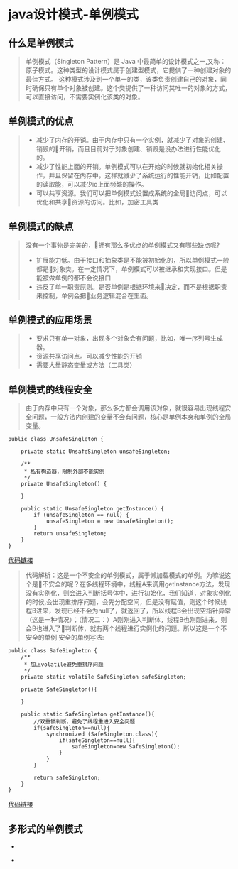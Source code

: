 # java设计模式-单例模式
## 什么是单例模式
>单例模式（Singleton Pattern）是 Java 中最简单的设计模式之一,又称：原子模式。这种类型的设计模式属于创建型模式，它提供了一种创建对象的最佳方式。
这种模式涉及到一个单一的类，该类负责创建自己的对象，同时确保只有单个对象被创建。这个类提供了一种访问其唯一的对象的方式，可以直接访问，不需要实例化该类的对象。

## 单例模式的优点
> - 减少了内存的开销。由于内存中只有一个实例，就减少了对象的创建、销毁的开销，而且目前对于对象创建、销毁是没办法进行性能优化的。
> - 减少了性能上面的开销。单例模式可以在开始的时候就初始化相关操作，并且保留在内存中，这样就减少了系统运行的性能开销，比如配置的读取能，可以减少io上面频繁的操作。
> - 可以共享资源。我们可以把单例模式设置成系统的全局访问点，可以优化和共享资源的访问。比如，加密工具类

## 单例模式的缺点
> 没有一个事物是完美的，拥有那么多优点的单例模式又有哪些缺点呢?
> - 扩展能力低。由于接口和抽象类是不能被初始化的，所以单例模式一般都是对象类。在一定情况下，单例模式可以被继承和实现接口。但是能被做单例的都不会说接口
> - 违反了单一职责原则。是否单例是根据环境来决定，而不是根据职责来控制，单例会把业务逻辑混合在里面。

## 单例模式的应用场景
> - 要求只有单一对象，出现多个对象会有问题，比如，唯一序列号生成器。
> - 资源共享访问点。可以减少性能的开销
> - 需要大量静态变量或方法（工具类）

## 单例模式的线程安全
> 由于内存中只有一个对象，那么多方都会调用该对象，就很容易出现线程安全问题，一般方法内创建的变量不会有问题，核心是单例本身和单例的全局变量。
```
public class UnsafeSingleton {

    private static UnsafeSingleton unsafeSingleton;

    /**
     * 私有构造器，限制外部不能实例
     */
    private UnsafeSingleton() {

    }

    public static UnsafeSingleton getInstance() {
        if (unsafeSingleton == null) {
            unsafeSingleton = new UnsafeSingleton();
        }
        return unsafeSingleton;
    }
}
```
[代码链接]()
> 代码解析：这是一个不安全的单例模式，属于懒加载模式的单例。为嘛说这个是不安全的呢？在多线程环境中，线程A来调用getInstance方法，发现没有实例化，则会进入判断括号体中，进行初始化，我们知道，对象实例化的时候,会出现重排序问题，会先分配空间，但是没有赋值，则这个时候线程B进来，发现已经不会为null了，就返回了，所以线程B会出现空指针异常（这是一种情况）；（情况二：）A刚刚进入判断体，线程B也刚刚进来，则会B也进入了判断体，就有两个线程进行实例化的问题。所以这是一个不安全的单例
> 安全的单例写法:
```
public class SafeSingleton {
    /**
     * 加上volatile避免重排序问题
     */
    private static volatile SafeSingleton safeSingleton;

    private SafeSingleton(){

    }

    public static SafeSingleton getInstance(){
        //双重锁判断，避免了线程重进入安全问题
        if(safeSingleton==null){
            synchronized (SafeSingleton.class){
                if(safeSingleton==null){
                    safeSingleton=new SafeSingleton();
                }
            }
        }
        
        return safeSingleton;
    }
}
```
[代码链接]()
## 多形式的单例模式
-   
    ```

    ```
- 
